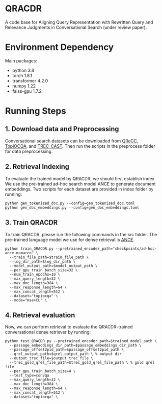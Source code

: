 # QRACDR
A code base for Aligning Query Representation with Rewritten Query and Relevance Judgments in Conversational Search (under review paper).

# Environment Dependency

Main packages:
- python 3.8
- torch 1.8.1
- transformer 4.2.0
- numpy 1.22
- faiss-gpu 1.7.2

# Running Steps

## 1. Download data and Preprocessing

Conversational search datasets can be downloaded from [QReCC](https://github.com/apple/ml-qrecc), [TopiOCQA](https://github.com/McGill-NLP/topiocqa), and [TREC-CAST](https://www.treccast.ai/). Then run the scripts in the preprocess folder for data preprocessing.

## 2. Retrieval Indexing

To evaluate the trained model by QRACDR, we should first establish index. We use the pre-trained ad-hoc search model ANCE to generate document embeddings. Two scripts for each dataset are provided in index folder by running:

    python gen_tokenized_doc.py --config=gen_tokenized_doc.toml
    python gen_doc_embeddings.py --config=gen_doc_embeddings.toml

## 3. Train QRACDR

To train QRACDR, please run the following commands in the src folder. The pre-trained language model we use for dense retrieval is [ANCE](https://github.com/microsoft/ANCE).

    python train_QRACDR.py --pretrained_encoder_path="checkpoints/ad-hoc-ance-msmarco" \ 
      --train_file_path=$train_file_path \ 
      --log_dir_path=$log_dir_path \
      --model_output_path=$model_output_path \ 
      --per_gpu_train_batch_size=32 \ 
      --num_train_epochs=10 \
      --max_query_length=32 \
      --max_doc_length=384 \ 
      --max_response_length=64 \
      --max_concat_length=512 \ 
      --dataset="topiocqa" \
      --mode="mse+CL" \

## 4. Retrieval evaluation

Now, we can perform retrieval to evaluate the QRACDR-trained conversational dense retriever by running:

    python test_QRACDR.py --pretrained_encoder_path=$trained_model_path \ 
      --passage_embeddings_dir_path=$passage_embeddings_dir_path \ 
      --passage_offset2pid_path=$passage_offset2pid_path \
      --qrel_output_path=$qrel_output_path \ % output dir
      --output_trec_file=$output_trec_file \
      --trec_gold_qrel_file_path=$trec_gold_qrel_file_path \ % gold qrel file
      --per_gpu_train_batch_size=4 \ 
      --test_type=convqa
      --max_query_length=32 \
      --max_doc_length=384 \ 
      --max_response_length=64 \
      --max_concat_length=512 \ 
      --dataset="topiocqa" \
